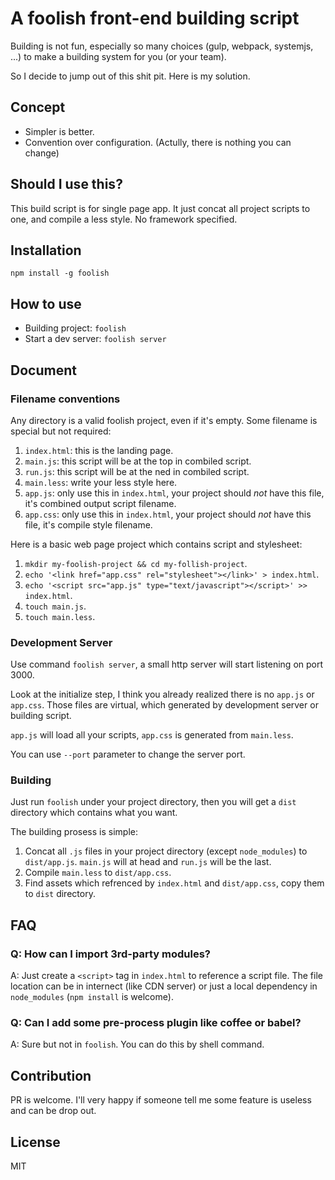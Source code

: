 # A foolish front-end building script

Building is not fun, especially so many choices (gulp, webpack, systemjs, ...) to make a building system for you (or your team).

So I decide to jump out of this shit pit. Here is my solution.

## Concept

* Simpler is better.
* Convention over configuration. (Actully, there is nothing you can change)

## Should I use this?

This build script is for single page app. It just concat all project scripts to one, and compile a less style. No framework specified.

## Installation

`npm install -g foolish`

## How to use

* Building project: `foolish`
* Start a dev server: `foolish server`

## Document

### Filename conventions

Any directory is a valid foolish project, even if it's empty. Some filename is special but not required:

1. `index.html`: this is the landing page.
2. `main.js`: this script will be at the top in combiled script.
3. `run.js`: this script will be at the ned in combiled script.
4. `main.less`: write your less style here.
5. `app.js`: only use this in `index.html`, your project should *not* have this file, it's combined output script filename.
5. `app.css`: only use this in `index.html`, your project should *not* have this file, it's compile style filename.

Here is a basic web page project which contains script and stylesheet:

1. `mkdir my-foolish-project && cd my-follish-project`.
2. `echo '<link href="app.css" rel="stylesheet"></link>' > index.html`.
3. `echo '<script src="app.js" type="text/javascript"></script>' >> index.html`.
4. `touch main.js`.
5. `touch main.less`.

### Development Server

Use command `foolish server`, a small http server will start listening on port 3000.

Look at the initialize step, I think you already realized there is no `app.js` or `app.css`. Those files are virtual, which generated by development server or building script.

`app.js` will load all your scripts, `app.css` is generated from `main.less`.

You can use `--port` parameter to change the server port.

### Building

Just run `foolish` under your project directory, then you will get a `dist` directory which contains what you want.

The building prosess is simple:

1. Concat all `.js` files in your project directory (except `node_modules`) to `dist/app.js`. `main.js` will at head and `run.js` will be the last.
2. Compile `main.less` to `dist/app.css`.
3. Find assets which refrenced by `index.html` and `dist/app.css`, copy them to `dist` directory.

## FAQ

### Q: How can I import 3rd-party modules?
A: Just create a `<script>` tag in `index.html` to reference a script file. The file location can be in internect (like CDN server) or just a local dependency in `node_modules` (`npm install` is welcome).

### Q: Can I add some pre-process plugin like coffee or babel?
A: Sure but not in `foolish`. You can do this by shell command. 

## Contribution

PR is welcome. I'll very happy if someone tell me some feature is useless and can be drop out.

## License

MIT

[a boring frontend-end developer]:http://thebfed.com

